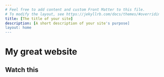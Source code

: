 ```yaml
---
# Feel free to add content and custom Front Matter to this file.
# To modify the layout, see https://jekyllrb.com/docs/themes/#overriding-theme-defaults
title: [The title of your site]
description: [A short description of your site's purpose]
layout: home
---
```

# My great website

## Watch this
